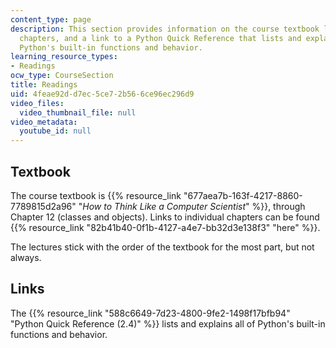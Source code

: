 ```yaml
---
content_type: page
description: This section provides information on the course textbook links to individual
  chapters, and a link to a Python Quick Reference that lists and explains all of
  Python's built-in functions and behavior.
learning_resource_types:
- Readings
ocw_type: CourseSection
title: Readings
uid: 4feae92d-d7ec-5ce7-2b56-6ce96ec296d9
video_files:
  video_thumbnail_file: null
video_metadata:
  youtube_id: null
---
```


Textbook
--------

The course textbook is {{% resource_link "677aea7b-163f-4217-8860-7789815d2a96" "_How to Think Like a Computer Scientist_" %}}, through Chapter 12 (classes and objects). Links to individual chapters can be found {{% resource_link "82b41b40-0f1b-4127-a4e7-bb32d3e138f3" "here" %}}.

The lectures stick with the order of the textbook for the most part, but not always.

Links
-----

The {{% resource_link "588c6649-7d23-4800-9fe2-1498f17bfb94" "Python Quick Reference (2.4)" %}} lists and explains all of Python's built-in functions and behavior.